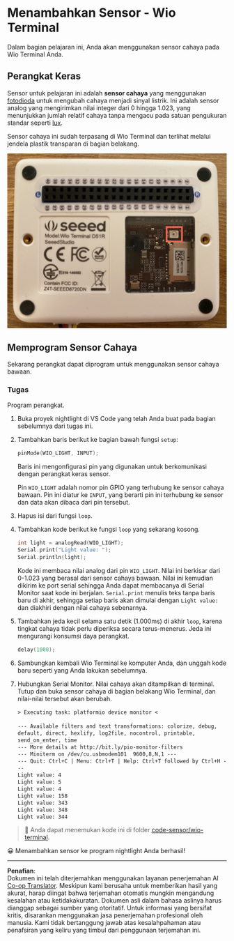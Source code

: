 <!--
CO_OP_TRANSLATOR_METADATA:
{
  "original_hash": "7f4ad0ef54f248b85b92187c94cf9dcb",
  "translation_date": "2025-08-27T22:35:15+00:00",
  "source_file": "1-getting-started/lessons/3-sensors-and-actuators/wio-terminal-sensor.md",
  "language_code": "id"
}
-->
# Menambahkan Sensor - Wio Terminal

Dalam bagian pelajaran ini, Anda akan menggunakan sensor cahaya pada Wio Terminal Anda.

## Perangkat Keras

Sensor untuk pelajaran ini adalah **sensor cahaya** yang menggunakan [fotodioda](https://wikipedia.org/wiki/Photodiode) untuk mengubah cahaya menjadi sinyal listrik. Ini adalah sensor analog yang mengirimkan nilai integer dari 0 hingga 1.023, yang menunjukkan jumlah relatif cahaya tanpa mengacu pada satuan pengukuran standar seperti [lux](https://wikipedia.org/wiki/Lux).

Sensor cahaya ini sudah terpasang di Wio Terminal dan terlihat melalui jendela plastik transparan di bagian belakang.

![Sensor cahaya di bagian belakang Wio Terminal](../../../../../translated_images/wio-light-sensor.b1f529f3c95f51654f2e2c1d2d4b55fe547d189f588c974f5c2462c728133840.id.png)

## Memprogram Sensor Cahaya

Sekarang perangkat dapat diprogram untuk menggunakan sensor cahaya bawaan.

### Tugas

Program perangkat.

1. Buka proyek nightlight di VS Code yang telah Anda buat pada bagian sebelumnya dari tugas ini.

1. Tambahkan baris berikut ke bagian bawah fungsi `setup`:

    ```cpp
    pinMode(WIO_LIGHT, INPUT);
    ```

    Baris ini mengonfigurasi pin yang digunakan untuk berkomunikasi dengan perangkat keras sensor.

    Pin `WIO_LIGHT` adalah nomor pin GPIO yang terhubung ke sensor cahaya bawaan. Pin ini diatur ke `INPUT`, yang berarti pin ini terhubung ke sensor dan data akan dibaca dari pin tersebut.

1. Hapus isi dari fungsi `loop`.

1. Tambahkan kode berikut ke fungsi `loop` yang sekarang kosong.

    ```cpp
    int light = analogRead(WIO_LIGHT);
    Serial.print("Light value: ");
    Serial.println(light);
    ```

    Kode ini membaca nilai analog dari pin `WIO_LIGHT`. Nilai ini berkisar dari 0-1.023 yang berasal dari sensor cahaya bawaan. Nilai ini kemudian dikirim ke port serial sehingga Anda dapat membacanya di Serial Monitor saat kode ini berjalan. `Serial.print` menulis teks tanpa baris baru di akhir, sehingga setiap baris akan dimulai dengan `Light value:` dan diakhiri dengan nilai cahaya sebenarnya.

1. Tambahkan jeda kecil selama satu detik (1.000ms) di akhir `loop`, karena tingkat cahaya tidak perlu diperiksa secara terus-menerus. Jeda ini mengurangi konsumsi daya perangkat.

    ```cpp
    delay(1000);
    ```

1. Sambungkan kembali Wio Terminal ke komputer Anda, dan unggah kode baru seperti yang Anda lakukan sebelumnya.

1. Hubungkan Serial Monitor. Nilai cahaya akan ditampilkan di terminal. Tutup dan buka sensor cahaya di bagian belakang Wio Terminal, dan nilai-nilai tersebut akan berubah.

    ```output
    > Executing task: platformio device monitor <

    --- Available filters and text transformations: colorize, debug, default, direct, hexlify, log2file, nocontrol, printable, send_on_enter, time
    --- More details at http://bit.ly/pio-monitor-filters
    --- Miniterm on /dev/cu.usbmodem101  9600,8,N,1 ---
    --- Quit: Ctrl+C | Menu: Ctrl+T | Help: Ctrl+T followed by Ctrl+H ---
    Light value: 4
    Light value: 5
    Light value: 4
    Light value: 158
    Light value: 343
    Light value: 348
    Light value: 344
    ```

> 💁 Anda dapat menemukan kode ini di folder [code-sensor/wio-terminal](../../../../../1-getting-started/lessons/3-sensors-and-actuators/code-sensor/wio-terminal).

😀 Menambahkan sensor ke program nightlight Anda berhasil!

---

**Penafian**:  
Dokumen ini telah diterjemahkan menggunakan layanan penerjemahan AI [Co-op Translator](https://github.com/Azure/co-op-translator). Meskipun kami berusaha untuk memberikan hasil yang akurat, harap diingat bahwa terjemahan otomatis mungkin mengandung kesalahan atau ketidakakuratan. Dokumen asli dalam bahasa aslinya harus dianggap sebagai sumber yang otoritatif. Untuk informasi yang bersifat kritis, disarankan menggunakan jasa penerjemahan profesional oleh manusia. Kami tidak bertanggung jawab atas kesalahpahaman atau penafsiran yang keliru yang timbul dari penggunaan terjemahan ini.
